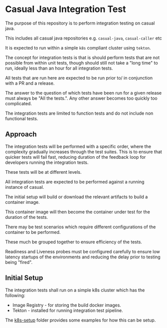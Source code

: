 # Casual Java Integration Test

The purpose of this repository is to perform integration testing on casual java.

This includes all casual java repositories e.g. `casual-java`, `casual-caller` etc

It is expected to run within a simple `k8s` compliant cluster using `tekton`.

The concept for integration tests is that is should perform tests that are not possible
from within unit tests, though should still not take a "long time" to run, ideally less 
than an hour for all integration tests.

All tests that are run here are expected to be run prior to/ in conjunction with a PR 
and a release.

The answer to the question of which tests have been run for a given release must always
be "All the tests.". Any other answer becomes too quickly too complicated.

The integration tests are limited to function tests and do not include non functional tests.

## Approach

The integration tests will be performed with a specific order, where the complexity gradually
increases through the test suites. This is to ensure that quicker tests will fail fast, reducing
duration of the feedback loop for developers running the integration tests.

These tests will be at different levels.

All integration tests are expected to be performed against a running instance of casual.

The initial setup will build or download the relevant artifacts to build a container image.

This container image will then become the container under test for the duration of the tests.

There may be test scenarios which require different configurations of the container to be performed.

These much be grouped together to ensure efficiency of the tests.

Readiness and Liveness probes must be configured carefully to ensure low latency startups of the environments
and reducing the delay prior to testing being "fired".

## Initial Setup

The integration tests shall run on a simple k8s cluster which has the following:
* Image Registry - for storing the build docker images.
* Tekton - installed for running integration test pipeline.

The [k8s-setup](k8s-setup) folder provides some examples for how this can be setup.